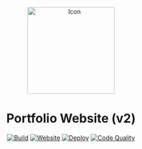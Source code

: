 <p align="center"><img alt="Icon" width="200" src="https://yashtotale.web.app/logo512.png"/></p>

<h1 align="center">Portfolio Website (v2)</h1>

<p align="center">
<a href="https://github.com/YashTotale/portfolio-v2/actions/workflows/integrate.yml"><img src="https://img.shields.io/github/workflow/status/YashTotale/portfolio-v2/Node%20CI?logo=github&logoColor=FFFFFF&labelColor=000000&label=Build&style=flat-square" alt="Build" /></a>
<a href="https://yashtotale.web.app/"><img src="https://img.shields.io/website?url=https%3A%2F%2Fyashtotale.web.app%2F&labelColor=000000&label=Website&style=flat-square" alt="Website"/></a>
<a href="https://github.com/YashTotale/portfolio-v2/actions/workflows/deploy.yml"><img src="https://img.shields.io/github/workflow/status/YashTotale/portfolio-v2/Deploy%20Website?logo=firebase&logoColor=FFFFFF&labelColor=000000&label=Deploy&style=flat-square" alt="Deploy" /></a>
<a href="https://lgtm.com/projects/g/YashTotale/portfolio-v2/context:javascript"><img src="https://img.shields.io/lgtm/grade/javascript/github/YashTotale/portfolio-v2?logo=lgtm&logoColor=FFFFFF&labelColor=000000&label=Code%20Quality&style=flat-square" alt="Code Quality" /></a>
</p>
